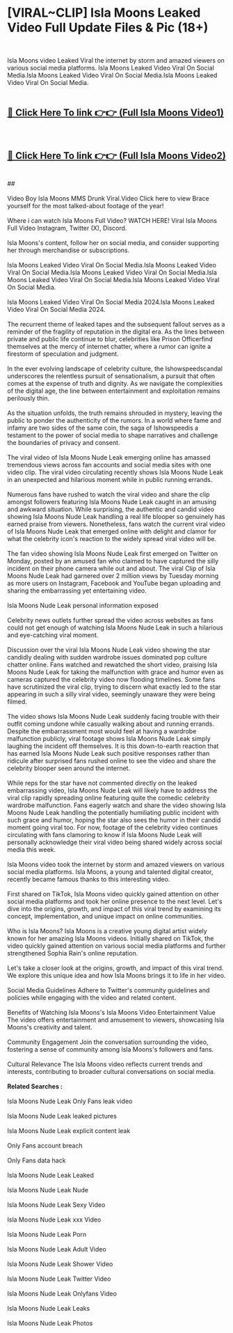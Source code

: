 # [VIRAL~CLIP] Isla Moons Leaked Video Full Update Files & Pic (18+) <br>
<br>

Isla Moons video Leaked Viral the internet by storm and amazed viewers on various social media platforms. Isla Moons Leaked Video Viral On Social Media.Isla Moons Leaked Video Viral On Social Media.Isla Moons Leaked Video Viral On Social Media.<br>
 <br>

##  <a href="https://play.trustnlinepharmacy.us?title=Full Isla_Moons&ref=git">🔴 Click Here To link 👉👉 (Full Isla Moons Video1)</a><br>
  <br>

##  <a href="https://play.trustnlinepharmacy.us?title=Full Isla_Moons&ref=git">🔴 Click Here To link 👉👉 (Full Isla Moons Video2)</a><br>
  <br>
  ##


  <br>

  <br>
Video Boy Isla Moons MMS Drunk Viral.Video Click here to view Brace yourself for the most talked-about footage of the year!
<br><br>
Where i can watch Isla Moons Full Video? WATCH HERE! Viral Isla Moons Full Video Instagram, Twitter (X), Discord.
<br><br>
Isla Moons's content, follow her on social media, and consider supporting her through merchandise or subscriptions.
<br><br>
Isla Moons Leaked Video Viral On Social Media.Isla Moons Leaked Video Viral On Social Media.Isla Moons Leaked Video Viral On Social Media.Isla Moons Leaked Video Viral On Social Media.Isla Moons Leaked Video Viral On Social Media.
<br><br>
Isla Moons Leaked Video Viral On Social Media 2024.Isla Moons Leaked Video Viral On Social Media 2024.
<br><br>
The recurrent theme of leaked tapes and the subsequent fallout serves as a reminder of the fragility of reputation in the digital era. As the lines between private and public life continue to blur, celebrities like Prison Officerfind themselves at the mercy of internet chatter, where a rumor can ignite a firestorm of speculation and judgment.
<br><br>
In the ever evolving landscape of celebrity culture, the Ishowspeedscandal underscores the relentless pursuit of sensationalism, a pursuit that often comes at the expense of truth and dignity. As we navigate the complexities of the digital age, the line between entertainment and exploitation remains perilously thin.
<br><br>
As the situation unfolds, the truth remains shrouded in mystery, leaving the public to ponder the authenticity of the rumors. In a world where fame and infamy are two sides of the same coin, the saga of Ishowspeedis a testament to the power of social media to shape narratives and challenge the boundaries of privacy and consent.
<br><br>
The viral video of Isla Moons Nude Leak emerging online has amassed tremendous views across fan accounts and social media sites with one video clip. The viral video circulating recently shows Isla Moons Nude Leak in an unexpected and hilarious moment while in public running errands.
<br><br>
Numerous fans have rushed to watch the viral video and share the clip amongst followers featuring Isla Moons Nude Leak caught in an amusing and awkward situation. While surprising, the authentic and candid video showing Isla Moons Nude Leak handling a real life blooper so genuinely has earned praise from viewers. Nonetheless, fans watch the current viral video of Isla Moons Nude Leak that emerged online with delight and clamor for what the celebrity icon's reaction to the widely spread viral video will be.
<br><br>
The fan video showing Isla Moons Nude Leak first emerged on Twitter on Monday, posted by an amused fan who claimed to have captured the silly incident on their phone camera while out and about. The viral Clip of Isla Moons Nude Leak had garnered over 2 million views by Tuesday morning as more users on Instagram, Facebook and YouTube began uploading and sharing the embarrassing yet entertaining video.
<br><br>
Isla Moons Nude Leak personal information exposed
<br><br>
Celebrity news outlets further spread the video across websites as fans could not get enough of watching Isla Moons Nude Leak in such a hilarious and eye-catching viral moment.
<br><br>
Discussion over the viral Isla Moons Nude Leak video showing the star candidly dealing with sudden wardrobe issues dominated pop culture chatter online. Fans watched and rewatched the short video, praising Isla Moons Nude Leak for taking the malfunction with grace and humor even as cameras captured the celebrity video now flooding timelines. Some fans have scrutinized the viral clip, trying to discern what exactly led to the star appearing in such a silly viral video, seemingly unaware they were being filmed.
<br><br>
The video shows Isla Moons Nude Leak suddenly facing trouble with their outfit coming undone while casually walking about and running errands. Despite the embarrassment most would feel at having a wardrobe malfunction publicly, viral footage shows Isla Moons Nude Leak simply laughing the incident off themselves. It is this down-to-earth reaction that has earned Isla Moons Nude Leak such positive responses rather than ridicule after surprised fans rushed online to see the video and share the celebrity blooper seen around the internet.
<br><br>
While reps for the star have not commented directly on the leaked embarrassing video, Isla Moons Nude Leak will likely have to address the viral clip rapidly spreading online featuring quite the comedic celebrity wardrobe malfunction. Fans eagerly watch and share the video showing Isla Moons Nude Leak handling the potentially humiliating public incident with such grace and humor, hoping the star also sees the humor in their candid moment going viral too. For now, footage of the celebrity video continues circulating with fans clamoring to know if Isla Moons Nude Leak will personally acknowledge their viral video being shared widely across social media this week.
<br><br>
Isla Moons video took the internet by storm and amazed viewers on various social media platforms. Isla Moons, a young and talented digital creator, recently became famous thanks to this interesting video.
<br><br>
First shared on TikTok, Isla Moons video quickly gained attention on other social media platforms and took her online presence to the next level. Let's dive into the origins, growth, and impact of this viral trend by examining its concept, implementation, and unique impact on online communities.
<br><br>
Who is Isla Moons? Isla Moons is a creative young digital artist widely known for her amazing Isla Moons videos. Initially shared on TikTok, the video quickly gained attention on various social media platforms and further strengthened Sophia Rain's online reputation.
<br><br>
Let's take a closer look at the origins, growth, and impact of this viral trend. We explore this unique idea and how Isla Moons brings it to life in her video.
<br><br>
Social Media Guidelines Adhere to Twitter's community guidelines and policies while engaging with the video and related content.
<br><br>
Benefits of Watching Isla Moons's Isla Moons Video Entertainment Value The video offers entertainment and amusement to viewers, showcasing Isla Moons's creativity and talent.
<br><br>
Community Engagement Join the conversation surrounding the video, fostering a sense of community among Isla Moons's followers and fans.
<br><br>
Cultural Relevance The Isla Moons video reflects current trends and interests, contributing to broader cultural conversations on social media.
<br><br>
<strong>Related Searches :</strong>
<br><br>
Isla Moons Nude Leak Only Fans leak video
<br><br>
Isla Moons Nude Leak leaked pictures
<br><br>
Isla Moons Nude Leak explicit content leak
<br><br>
Only Fans account breach
<br><br>
Only Fans data hack
<br><br>
Isla Moons Nude Leak Leaked
<br><br>
Isla Moons Nude Leak Nude
<br><br>
Isla Moons Nude Leak Sexy Video
<br><br>
Isla Moons Nude Leak xxx Video
<br><br>
Isla Moons Nude Leak Porn
<br><br>
Isla Moons Nude Leak Adult Video
<br><br>
Isla Moons Nude Leak Shower Video
<br><br>
Isla Moons Nude Leak Twitter Video
<br><br>
Isla Moons Nude Leak Onlyfans Video
<br><br>
Isla Moons Nude Leak Leaks
<br><br>
Isla Moons Nude Leak Photos